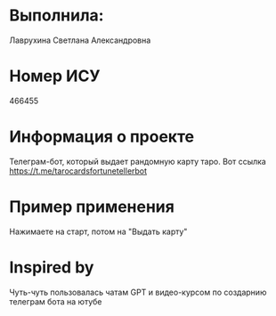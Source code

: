# Выполнила:
Лаврухина Светлана Александровна
# Номер ИСУ
466455
# Информация о проекте
Телеграм-бот, который выдает рандомную карту таро. Вот ссылка https://t.me/tarocardsfortunetellerbot
# Пример применения
Нажимаете на старт, потом на "Выдать карту"
# Inspired by
Чуть-чуть пользовалась чатам GPT и видео-курсом по создарнию телеграм бота на ютубе
